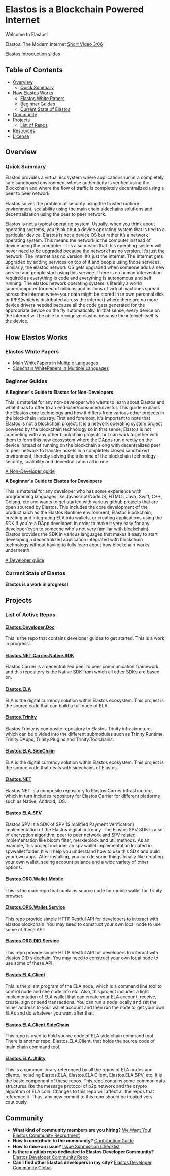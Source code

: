 # Elastos is a Blockchain Powered Internet


Welcome to Elastos! 

Elastos: The Modern Internet [Short Video 3:06](https://www.youtube.com/watch?v=vaJ5Pguxd4M)

[Elastos Introduction slides](https://www.slideshare.net/RongChen34/elastos-intro)

## Table of Contents

- [Overview](#overview)
  - [Quick Summary](#quick-summary)
- [How Elastos Works](#how-elastos-works)
  - [Elastos White Papers](#elastos-white-papers)
  - [Beginner Guides](#beginner-guides)
  - [Current State of Elastos](#current-state-of-elastos)
- [Community](#community)
- [Projects](#projects)
  - [List of Repos](#list-of-repos)
- [Resources](#resources)
- [License](#license)

## Overview

### Quick Summary

Elastos provides a virtual ecosystem where applications run in a completely safe sandboxed environment whose authenticity is verified using the Blockchain and where the flow of traffic is completely decentralized using a peer to peer network.

Elastos solves the problem of security using the trusted runtime environment, scalability using the main chain sidechains solutions and decentralization using the peer to peer network.

Elastos is not a typical operating system. Usually, when you think about operating systems, you think abut a device operating system that is tied to a particular device. Elastos is not a device OS but rather it’s a network operating system. This means the network is the computer instead of device being the computer. This also means that this operating system will never need to be upgraded because the network has no version. It’s just the network. The internet has no version. It’s just the internet. The internet gets upgraded by adding services on top of it and people using those services. Similarly, the elastos network OS gets upgraded when someone adds a new service and people start using this service. There is no human intervention required as everything is code and everything is autonomous and self running. The elastos network operating system is literally a world supercomputer formed of millions and millions of virtual machines spread across the internet where your data might be stored in ur own personal disk or IPFS(which is distributed across the internet) where there are no more device drivers needed because all the code gets generated for the appropriate device on the fly automatically. In that sense, every device on the internet will be able to recognize elastos because the internet itself is the device.

## How Elastos Works

### Elastos White Papers
- [Main WhitePapers in Multiple Languages](./Whitepapers/MainWhitepaper)
- [Sidechain WhitePapers in Multiple Languages](./Whitepapers/SidechainWhitepaper)

### Beginner Guides

**A Beginner's Guide to Elastos for Non-Developers**

This is material for any non-developer who wants to learn about Elastos and what it has to offer to an end-user/consumer/investor. This guide explains the Elastos core technology and how it differs from various other projects in the blockchain industry. First and foremost, it's important to note that Elastos is not a blockchain project. It is a network operating system project powered by the blockchain technology so in that sense, Elastos is not competing with any other blockchain projects but can work together with them to form this new ecosystem where the DApps run directly on the device instead of running on the blockchain along with decentralized peer to peer network to transfer assets in a completely closed sandboxed environment, thereby solving the trilemma of the blockchain technology - security, scalibility and decentralization all in one. 

[A Non-Developer guide](https://github.com/elastos/Elastos/wiki/A-Non-Developer-Guide-to-Elastos)

**A Beginner's Guide to Elastos for Developers**

This is material for any developer who has some experience with programming languages like Javascript/NodeJS, HTML5, Java, Swift, C++, Golang, etc and wants to get started with various github projects that are open sourced by Elastos. This includes the core development of the product such as the Elastos Runtime environment, Elastos Blockchain, creating and integrating ELA into wallets, or creating applications using the SDK if you're a DApp developer. In order to make it very easy for any developer(even to someone who's not very familiar with blockchain), Elastos provides the SDK in various languages that makes it easy to start developing a decentralized application integrated with blockchain technology without having to fully learn about how blockchain works underneath.

[A Developer guide](https://github.com/elastos/Elastos/wiki/A-Developer-Guide-to-Elastos)

### Current State of Elastos

**Elastos is a work in progress!**

## Projects

### List of Active Repos

#### [Elastos.Developer.Doc](https://github.com/elastos/Elastos.Developer.Doc)
This is the repo that contains developer guides to get started. This is a work in progress.

#### [Elastos.NET.Carrier.Native.SDK](https://github.com/elastos/Elastos.NET.Carrier.Native.SDK)
Elastos Carrier is a decentralized peer to peer communication framework and this repository is the Native SDK from which all other SDKs are based on.

#### [Elastos.ELA](https://github.com/elastos/Elastos.ELA)
ELA is the digital currency solution within Elastos ecosystem. This project is the source code that can build a full node of ELA.

#### [Elastos.Trinity](https://github.com/elastos/Elastos.Trinity)
Elastos.Trinity is composite repository to Elastos Trinity infrastructure, which can be divided into the different submodules such as Trinity.Runtime, Trinity.DApps, Trinity.Plugins and Trinity.Toolchains.

#### [Elastos.ELA.SideChain](https://github.com/elastos/Elastos.ELA.SideChain)
ELA is the digital currency solution within Elastos ecosystem. This project is the source code that deals with sidechains of Elastos.

#### [Elastos.NET](https://github.com/elastos/Elastos.NET)
Elastos.NET is a composite repository to Elastos Carrier infrastructure, which in turn includes repository for Elastos Carrier for different platforms such as Native, Android, iOS. 

#### [Elastos.ELA.SPV](https://github.com/elastos/Elastos.ELA.SPV)
Elastos SPV is a SDK of SPV (Simplified Payment Verification) implementation of the Elastos digital currency. The Elastos SPV SDK is a set of encryption algorithm, peer to peer network and SPV related implementation like bloom filter, merkleblock and util methods. As an example, this project includes an spv wallet implementation located in spvwallet folder. It will help you understand how to use this SDK and build your own apps. After installing, you can do some things locally like creating your own wallet, seeing account balance and a wide variety of other options.

#### [Elastos.ORG.Wallet.Mobile](https://github.com/elastos/Elastos.ORG.Wallet.Mobile)
This is the main repo that contains source code for mobile wallet for Trinity browser.

#### [Elastos.ORG.Wallet.Service](https://github.com/elastos/Elastos.ORG.Wallet.Service)
This repo provide simple HTTP Restful API for developers to interact with elastos blockchain. You may need to construct your own local node to use some of these API.

#### [Elastos.ORG.DID.Service](https://github.com/elastos/Elastos.ORG.DID.Service)
This repo provide simple HTTP Restful API for developers to interact with elastos DID sidechain. You may need to construct your own local node to use some of these API.

#### [Elastos.ELA.Client](https://github.com/elastos/Elastos.ELA.Client)
This is the client program of the ELA node, which is a command line tool to control node and see node info etc. Also, this project includes a light implementation of ELA wallet that can create your ELA account, receive, create, sign or send transactions. You can run a node locally and set the miner address to your wallet account and then run the node to get your own ELAs and do whatever you want after that.

#### [Elastos.ELA.Client.SideChain](https://github.com/elastos/Elastos.ELA.Client.SideChain)
This repo is used to hold source code of ELA side chain command tool. There is another repo, Elastos.ELA.Client, that holds the source code of main chain command tool.

#### [Elastos.ELA.Utility](https://github.com/elastos/Elastos.ELA.Utility)
This is a common library referenced by all the repos of ELA nodes and clients, including Elastos.ELA, Elastos.ELA.Client, Elastos.ELA.SPV, etc. It is the basic component of these repos. This repo contains some common data structures like the message protocol of p2p network and the crypto algorithm of ELA coin. Changes to this repo will affect all the repos that reference it. Thus, any new commit to this repo should be treated very cautiously.

## Community
- **What kind of community members are you hiring?** [We Want You! Elastos Community Recruitment](https://medium.com/elastos/we-want-you-elastos-community-recruitment-da0e97694f63)
- **How to contribute to the community?** [Contribution Guide](./CONTRIBUTING.md)
- **How to raise an issue?** [Issue Submission Checklist](./ISSUE_SUBMISSION_CHECKLIST.md)
- **Is there a gitlab repo dedicated to Elastos Developer Community?** [Elastos Developer Community Repo](https://github.com/elastos/Elastos.Community)
- **Can I find other Elastos developers in my city?** [Elastos Developer Community Global](https://github.com/elastos/Elastos.Community.Global)
